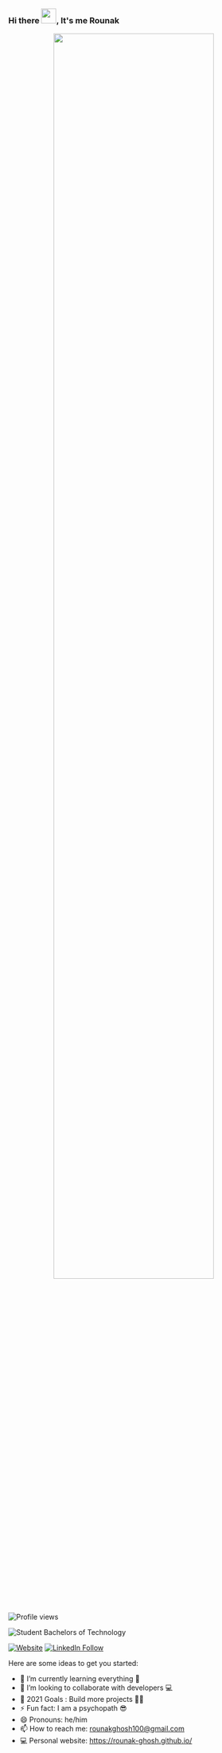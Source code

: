 ### Hi there <img src="https://raw.githubusercontent.com/iampavangandhi/iampavangandhi/master/gifs/Hi.gif" width="30px">, It's me Rounak

<p align="center"><img width="80%" src="./assets/gh-readme-header.png" /></a></p>

<br />

![Profile views](https://gpvc.arturio.dev/rounak-ghosh)

![Student  Bachelors of Technology](https://user-images.githubusercontent.com/62801352/123928593-ad983300-d9ab-11eb-8e4a-cb7dae27e5da.png)

[![Website](https://img.shields.io/website?down_color=Red&down_message=Offline&label=rounak-ghosh.github.io&style=for-the-badge&up_color=Green&up_message=Online&url=https%3A%2F%2Frounak-ghosh.github.io%2F)](https://rounak-ghosh.github.io/)
[![LinkedIn Follow](https://img.shields.io/website?down_color=Red&down_message=Active&label=rounak%20ghosh&logo=linkedin&style=for-the-badge&up_color=Blue&up_message=Active&url=https%3A%2F%2Fwww.linkedin.com%2Fin%2Frounak-ghosh-b88649191)](https://www.linkedin.com/in/rounak-ghosh-b88649191)


Here are some ideas to get you started:

- 🌱 I’m currently learning everything 🤣
- 👫 I’m looking to collaborate with developers 💻
- 🥅 2021 Goals : Build more projects 👨‍🎓
- ⚡ Fun fact: I am a psychopath 😎
- 😄 Pronouns: he/him
- 📫 How to reach me: rounakghosh100@gmail.com
- 💻 Personal website: https://rounak-ghosh.github.io/
